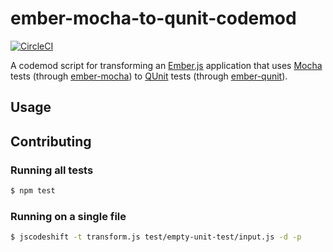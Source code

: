 # ember-mocha-to-qunit-codemod

[![CircleCI](https://circleci.com/gh/SaladFork/ember-mocha-to-qunit-codemod.svg?style=shield)](https://circleci.com/gh/SaladFork/ember-mocha-to-qunit-codemod)

A codemod script for transforming an [Ember.js](https://github.com/emberjs/ember.js) application that uses [Mocha](https://github.com/mochajs/mocha) tests (through [ember-mocha](https://github.com/emberjs/ember-mocha)) to [QUnit](https://github.com/qunitjs/qunit) tests (through [ember-qunit](https://github.com/emberjs/ember-qunit)).

## Usage


## Contributing

### Running all tests
```bash
$ npm test
```

### Running on a single file
```bash
$ jscodeshift -t transform.js test/empty-unit-test/input.js -d -p
```
